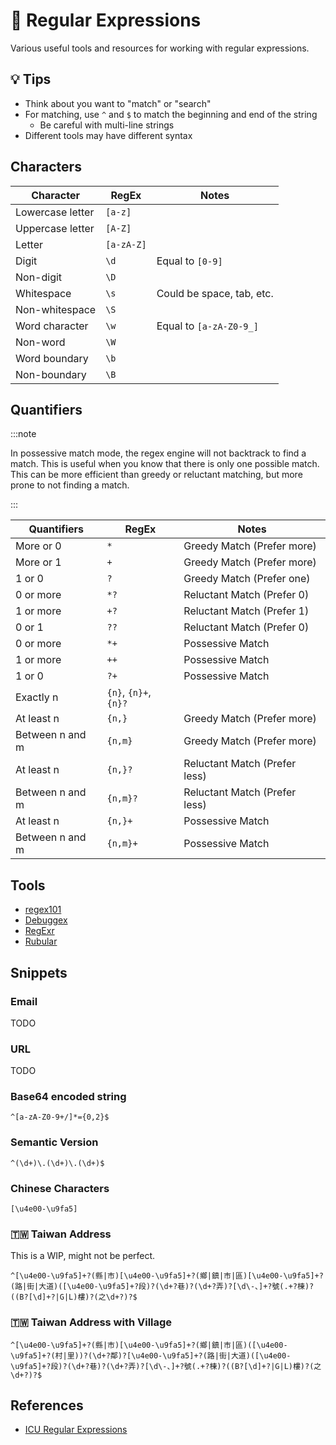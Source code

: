 # 🎰 Regular Expressions

Various useful tools and resources for working with regular expressions.

## 💡 Tips

- Think about you want to "match" or "search"
- For matching, use `^` and `$` to match the beginning and end of the string
  - Be careful with multi-line strings
- Different tools may have different syntax

## Characters

| Character        | RegEx      | Notes                     |
| ---------------- | ---------- | ------------------------- |
| Lowercase letter | `[a-z]`    |                           |
| Uppercase letter | `[A-Z]`    |                           |
| Letter           | `[a-zA-Z]` |                           |
| Digit            | `\d`       | Equal to `[0-9]`          |
| Non-digit        | `\D`       |                           |
| Whitespace       | `\s`       | Could be space, tab, etc. |
| Non-whitespace   | `\S`       |                           |
| Word character   | `\w`       | Equal to `[a-zA-Z0-9_]`   |
| Non-word         | `\W`       |                           |
| Word boundary    | `\b`       |                           |
| Non-boundary     | `\B`       |                           |

## Quantifiers

:::note

In possessive match mode, the regex engine will not backtrack to find a match. This is useful when you know that there is only one possible match. This can be more efficient than greedy or reluctant matching, but more prone to not finding a match.

:::

| Quantifiers     | RegEx                 | Notes                         |
| --------------- | --------------------- | ----------------------------- |
| More or 0       | `*`                   | Greedy Match (Prefer more)    |
| More or 1       | `+`                   | Greedy Match (Prefer more)    |
| 1 or 0          | `?`                   | Greedy Match (Prefer one)     |
| 0 or more       | `*?`                  | Reluctant Match (Prefer 0)    |
| 1 or more       | `+?`                  | Reluctant Match (Prefer 1)    |
| 0 or 1          | `??`                  | Reluctant Match (Prefer 0)    |
| 0 or more       | `*+`                  | Possessive Match              |
| 1 or more       | `++`                  | Possessive Match              |
| 1 or 0          | `?+`                  | Possessive Match              |
| Exactly n       | `{n}`, `{n}+`, `{n}?` |                               |
| At least n      | `{n,}`                | Greedy Match (Prefer more)    |
| Between n and m | `{n,m}`               | Greedy Match (Prefer more)    |
| At least n      | `{n,}?`               | Reluctant Match (Prefer less) |
| Between n and m | `{n,m}?`              | Reluctant Match (Prefer less) |
| At least n      | `{n,}+`               | Possessive Match              |
| Between n and m | `{n,m}+`              | Possessive Match              |

## Tools

- [regex101](https://regex101.com/)
- [Debuggex](https://www.debuggex.com/)
- [RegExr](https://regexr.com/)
- [Rubular](https://rubular.com/)

## Snippets

### Email

TODO

### URL

TODO

### Base64 encoded string

```regex
^[a-zA-Z0-9+/]*={0,2}$
```

### Semantic Version

```regex
^(\d+)\.(\d+)\.(\d+)$
```

### Chinese Characters

```regex
[\u4e00-\u9fa5]
```

### 🇹🇼 Taiwan Address

This is a WIP, might not be perfect.

```regex
^[\u4e00-\u9fa5]+?(縣|市)[\u4e00-\u9fa5]+?(鄉|鎮|市|區)[\u4e00-\u9fa5]+?(路|街|大道)([\u4e00-\u9fa5]+?段)?(\d+?巷)?(\d+?弄)?[\d\-、]+?號(.+?棟)?((B?[\d]+?|G|L)樓)?(之\d+?)?$
```

### 🇹🇼 Taiwan Address with Village

```regex
^[\u4e00-\u9fa5]+?(縣|市)[\u4e00-\u9fa5]+?(鄉|鎮|市|區)([\u4e00-\u9fa5]+?(村|里))?(\d+?鄰)?[\u4e00-\u9fa5]+?(路|街|大道)([\u4e00-\u9fa5]+?段)?(\d+?巷)?(\d+?弄)?[\d\-、]+?號(.+?棟)?((B?[\d]+?|G|L)樓)?(之\d+?)?$
```

## References

- [ICU Regular Expressions](https://unicode-org.github.io/icu/userguide/strings/regexp.html)
